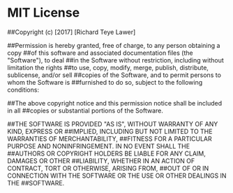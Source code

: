 # MIT License

##Copyright (c) [2017] [Richard Teye Lawer]

##Permission is hereby granted, free of charge, to any person obtaining a copy
##of this software and associated documentation files (the "Software"), to deal
##in the Software without restriction, including without limitation the rights
##to use, copy, modify, merge, publish, distribute, sublicense, and/or sell
##copies of the Software, and to permit persons to whom the Software is
##furnished to do so, subject to the following conditions:

##The above copyright notice and this permission notice shall be included in all
##copies or substantial portions of the Software.

##THE SOFTWARE IS PROVIDED "AS IS", WITHOUT WARRANTY OF ANY KIND, EXPRESS OR
##IMPLIED, INCLUDING BUT NOT LIMITED TO THE WARRANTIES OF MERCHANTABILITY,
##FITNESS FOR A PARTICULAR PURPOSE AND NONINFRINGEMENT. IN NO EVENT SHALL THE
##AUTHORS OR COPYRIGHT HOLDERS BE LIABLE FOR ANY CLAIM, DAMAGES OR OTHER
##LIABILITY, WHETHER IN AN ACTION OF CONTRACT, TORT OR OTHERWISE, ARISING FROM,
##OUT OF OR IN CONNECTION WITH THE SOFTWARE OR THE USE OR OTHER DEALINGS IN THE
##SOFTWARE.

